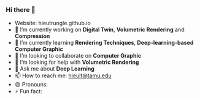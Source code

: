 ### Hi there 👋
- Website: hieutrungle.github.io
- 🔭 I’m currently working on **Digital Twin**, **Volumetric Rendering** and **Compression**
- 🌱 I’m currently learning **Rendering Techniques**, **Deep-learning-based Computer Graphic**
- 👯 I’m looking to collaborate on **Computer Graphic**
- 🤔 I’m looking for help with **Volumetric Rendering**
- 💬 Ask me about **Deep Learning**
- 📫 How to reach me: hieult@tamu.edu
- 😄 Pronouns: 
- ⚡ Fun fact: 
